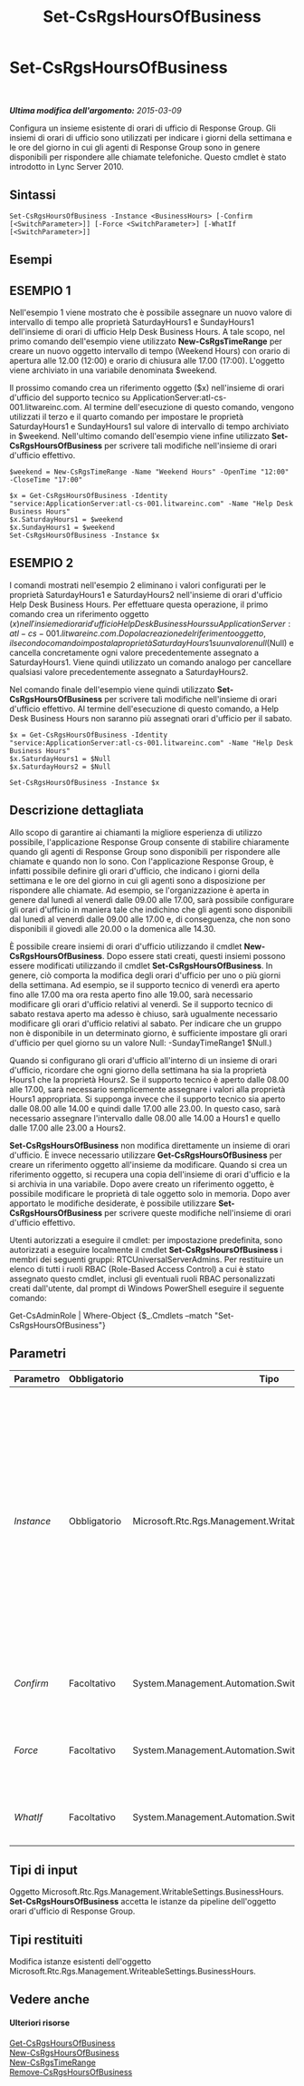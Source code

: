 ﻿---
title: Set-CsRgsHoursOfBusiness
TOCTitle: Set-CsRgsHoursOfBusiness
ms:assetid: be976e84-00aa-46d5-94d3-527c4c9f3963
ms:mtpsurl: https://technet.microsoft.com/it-it/library/Gg412929(v=OCS.15)
ms:contentKeyID: 49301838
ms.date: 08/24/2015
mtps_version: v=OCS.15
ms.translationtype: HT
---

# Set-CsRgsHoursOfBusiness

 

_**Ultima modifica dell'argomento:** 2015-03-09_

Configura un insieme esistente di orari di ufficio di Response Group. Gli insiemi di orari di ufficio sono utilizzati per indicare i giorni della settimana e le ore del giorno in cui gli agenti di Response Group sono in genere disponibili per rispondere alle chiamate telefoniche. Questo cmdlet è stato introdotto in Lync Server 2010.

## Sintassi

    Set-CsRgsHoursOfBusiness -Instance <BusinessHours> [-Confirm [<SwitchParameter>]] [-Force <SwitchParameter>] [-WhatIf [<SwitchParameter>]]

## Esempi

## ESEMPIO 1

Nell'esempio 1 viene mostrato che è possibile assegnare un nuovo valore di intervallo di tempo alle proprietà SaturdayHours1 e SundayHours1 dell'insieme di orari di ufficio Help Desk Business Hours. A tale scopo, nel primo comando dell'esempio viene utilizzato **New-CsRgsTimeRange** per creare un nuovo oggetto intervallo di tempo (Weekend Hours) con orario di apertura alle 12.00 (12:00) e orario di chiusura alle 17.00 (17:00). L'oggetto viene archiviato in una variabile denominata $weekend.

Il prossimo comando crea un riferimento oggetto ($x) nell'insieme di orari d'ufficio del supporto tecnico su ApplicationServer:atl-cs-001.litwareinc.com. Al termine dell'esecuzione di questo comando, vengono utilizzati il terzo e il quarto comando per impostare le proprietà SaturdayHours1 e SundayHours1 sul valore di intervallo di tempo archiviato in $weekend. Nell'ultimo comando dell'esempio viene infine utilizzato **Set-CsRgsHoursOfBusiness** per scrivere tali modifiche nell'insieme di orari d'ufficio effettivo.

    $weekend = New-CsRgsTimeRange -Name "Weekend Hours" -OpenTime "12:00" -CloseTime "17:00"
    
    $x = Get-CsRgsHoursOfBusiness -Identity "service:ApplicationServer:atl-cs-001.litwareinc.com" -Name "Help Desk Business Hours"
    $x.SaturdayHours1 = $weekend
    $x.SundayHours1 = $weekend
    Set-CsRgsHoursOfBusiness -Instance $x

## ESEMPIO 2

I comandi mostrati nell'esempio 2 eliminano i valori configurati per le proprietà SaturdayHours1 e SaturdayHours2 nell'insieme di orari d'ufficio Help Desk Business Hours. Per effettuare questa operazione, il primo comando crea un riferimento oggetto ($x) nell'insieme di orari d'ufficio Help Desk Business Hours su ApplicationServer:atl-cs-001.litwareinc.com. Dopo la creazione del riferimento oggetto, il secondo comando imposta la proprietà SaturdayHours1 su un valore null ($Null) e cancella concretamente ogni valore precedentemente assegnato a SaturdayHours1. Viene quindi utilizzato un comando analogo per cancellare qualsiasi valore precedentemente assegnato a SaturdayHours2.

Nel comando finale dell'esempio viene quindi utilizzato **Set-CsRgsHoursOfBusiness** per scrivere tali modifiche nell'insieme di orari d'ufficio effettivo. Al termine dell'esecuzione di questo comando, a Help Desk Business Hours non saranno più assegnati orari d'ufficio per il sabato.

    $x = Get-CsRgsHoursOfBusiness -Identity "service:ApplicationServer:atl-cs-001.litwareinc.com" -Name "Help Desk Business Hours"
    $x.SaturdayHours1 = $Null
    $x.SaturdayHours2 = $Null
    
    Set-CsRgsHoursOfBusiness -Instance $x

## Descrizione dettagliata

Allo scopo di garantire ai chiamanti la migliore esperienza di utilizzo possibile, l'applicazione Response Group consente di stabilire chiaramente quando gli agenti di Response Group sono disponibili per rispondere alle chiamate e quando non lo sono. Con l'applicazione Response Group, è infatti possibile definire gli orari d'ufficio, che indicano i giorni della settimana e le ore del giorno in cui gli agenti sono a disposizione per rispondere alle chiamate. Ad esempio, se l'organizzazione è aperta in genere dal lunedì al venerdì dalle 09.00 alle 17.00, sarà possibile configurare gli orari d'ufficio in maniera tale che indichino che gli agenti sono disponibili dal lunedì al venerdì dalle 09.00 alle 17.00 e, di conseguenza, che non sono disponibili il giovedì alle 20.00 o la domenica alle 14.30.

È possibile creare insiemi di orari d'ufficio utilizzando il cmdlet **New-CsRgsHoursOfBusiness**. Dopo essere stati creati, questi insiemi possono essere modificati utilizzando il cmdlet **Set-CsRgsHoursOfBusiness**. In genere, ciò comporta la modifica degli orari d'ufficio per uno o più giorni della settimana. Ad esempio, se il supporto tecnico di venerdì era aperto fino alle 17.00 ma ora resta aperto fino alle 19.00, sarà necessario modificare gli orari d'ufficio relativi al venerdì. Se il supporto tecnico di sabato restava aperto ma adesso è chiuso, sarà ugualmente necessario modificare gli orari d'ufficio relativi al sabato. Per indicare che un gruppo non è disponibile in un determinato giorno, è sufficiente impostare gli orari d'ufficio per quel giorno su un valore Null: -SundayTimeRange1 $Null.)

Quando si configurano gli orari d'ufficio all'interno di un insieme di orari d'ufficio, ricordare che ogni giorno della settimana ha sia la proprietà Hours1 che la proprietà Hours2. Se il supporto tecnico è aperto dalle 08.00 alle 17.00, sarà necessario semplicemente assegnare i valori alla proprietà Hours1 appropriata. Si supponga invece che il supporto tecnico sia aperto dalle 08.00 alle 14.00 e quindi dalle 17.00 alle 23.00. In questo caso, sarà necessario assegnare l'intervallo dalle 08.00 alle 14.00 a Hours1 e quello dalle 17.00 alle 23.00 a Hours2.

**Set-CsRgsHoursOfBusiness** non modifica direttamente un insieme di orari d'ufficio. È invece necessario utilizzare **Get-CsRgsHoursOfBusiness** per creare un riferimento oggetto all'insieme da modificare. Quando si crea un riferimento oggetto, si recupera una copia dell'insieme di orari d'ufficio e la si archivia in una variabile. Dopo avere creato un riferimento oggetto, è possibile modificare le proprietà di tale oggetto solo in memoria. Dopo aver apportato le modifiche desiderate, è possibile utilizzare **Set-CsRgsHoursOfBusiness** per scrivere queste modifiche nell'insieme di orari d'ufficio effettivo.

Utenti autorizzati a eseguire il cmdlet: per impostazione predefinita, sono autorizzati a eseguire localmente il cmdlet **Set-CsRgsHoursOfBusiness** i membri dei seguenti gruppi: RTCUniversalServerAdmins. Per restituire un elenco di tutti i ruoli RBAC (Role-Based Access Control) a cui è stato assegnato questo cmdlet, inclusi gli eventuali ruoli RBAC personalizzati creati dall'utente, dal prompt di Windows PowerShell eseguire il seguente comando:

Get-CsAdminRole | Where-Object {$\_.Cmdlets –match "Set-CsRgsHoursOfBusiness"}

## Parametri


<table>
<colgroup>
<col style="width: 25%" />
<col style="width: 25%" />
<col style="width: 25%" />
<col style="width: 25%" />
</colgroup>
<thead>
<tr class="header">
<th>Parametro</th>
<th>Obbligatorio</th>
<th>Tipo</th>
<th>Descrizione</th>
</tr>
</thead>
<tbody>
<tr class="odd">
<td><p><em>Instance</em></p></td>
<td><p>Obbligatorio</p></td>
<td><p>Microsoft.Rtc.Rgs.Management.WritableSettings.BusinessHours</p></td>
<td><p>Riferimento oggetto per l'insieme di orari d'ufficio da modificare. Un riferimento oggetto in genere viene recuperato utilizzando il cmdlet <strong>Get-CsRgsHoursOfBusiness</strong> e assegnando il valore restituito a una variabile. Questo comando ad esempio restituisce un riferimento oggetto all'insieme di orari d'ufficio Help Desk e archivia tale riferimento in una variabile denominata $x:</p>
<p>$x = Get-CsRgsHoursOfBusiness -Identity service:ApplicationServer:atl-cs-001.litwareinc.com -Name &quot;Help Desk&quot;</p></td>
</tr>
<tr class="even">
<td><p><em>Confirm</em></p></td>
<td><p>Facoltativo</p></td>
<td><p>System.Management.Automation.SwitchParameter</p></td>
<td><p>Viene visualizzata una richiesta di conferma prima di eseguire il comando.</p></td>
</tr>
<tr class="odd">
<td><p><em>Force</em></p></td>
<td><p>Facoltativo</p></td>
<td><p>System.Management.Automation.SwitchParameter</p></td>
<td><p>Consente di non visualizzare i messaggi relativi agli errori non irreversibili che possono verificarsi durante l'esecuzione del comando.</p></td>
</tr>
<tr class="even">
<td><p><em>WhatIf</em></p></td>
<td><p>Facoltativo</p></td>
<td><p>System.Management.Automation.SwitchParameter</p></td>
<td><p>Descrive ciò che accadrebbe se si eseguisse il comando senza eseguirlo realmente.</p></td>
</tr>
</tbody>
</table>


## Tipi di input

Oggetto Microsoft.Rtc.Rgs.Management.WritableSettings.BusinessHours. **Set-CsRgsHoursOfBusiness** accetta le istanze da pipeline dell'oggetto orari d'ufficio di Response Group.

## Tipi restituiti

Modifica istanze esistenti dell'oggetto Microsoft.Rtc.Rgs.Management.WriteableSettings.BusinessHours.

## Vedere anche

#### Ulteriori risorse

[Get-CsRgsHoursOfBusiness](get-csrgshoursofbusiness.md)  
[New-CsRgsHoursOfBusiness](new-csrgshoursofbusiness.md)  
[New-CsRgsTimeRange](new-csrgstimerange.md)  
[Remove-CsRgsHoursOfBusiness](remove-csrgshoursofbusiness.md)

